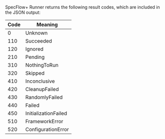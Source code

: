 SpecFlow+ Runner returns the following result codes, which are included in the JSON output:


|Code | Meaning|
|-----|--------|
|0|Unknown|
|110|Succeeded|
|120|Ignored|
|210|Pending|
|310|NothingToRun|
|320|Skipped|
|410|Inconclusive|
|420|CleanupFailed|
|430|RandomlyFailed|
|440|Failed|
|450|InitializationFailed|
|510|FrameworkError|
|520|ConfigurationError|